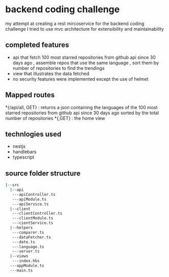# backend coding challenge

my attempt at creating a rest mircoservice for the backend coding challenge
I tried to use mvc architecture for extensibility and maintainability

## completed features

* api that fetch 100 most starred repositories from github api since 30 days ago , assemble repos that use the same language , sort them by number of repositories to find the trendings  
* view that illustrates the data fetched
* no security features were implemented except the use of helmet

## Mapped routes

*{/api/all, GET} : returns a json containing the languages of the 100 most starred repositories from github api since 30 days ago sorted by the total number of repositories
*{,GET} : the home view

## technlogies used

* nestjs
* handlebars
* typescript

## source folder structure

```bash
|--src
  |--api
   ---apiController.ts
   ---apiModule.ts
   ---apiService.ts
  |--client
   ---clientController.ts
   ---clientModule.ts
   ---cientService.ts
  |--helpers
   ---comparer.ts
   ---dataFetcher.ts
   ---date.ts
   ---language.ts
   ---server.ts
  |--views
   ---index.hbs
  ---appModule.ts
  ---main.ts
```
